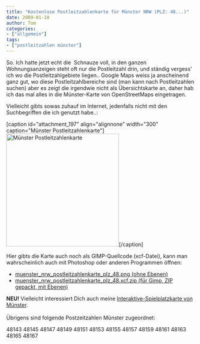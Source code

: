 ```yaml
---
title: "Kostenlose Postleitzahlenkarte für Münster NRW (PLZ: 48...)"
date: 2009-01-10
author: Tom
categories:
- ["allgemein"]
tags:
- ["postleitzahlen münster"]
---
```

So. Ich hatte jetzt echt die  Schnauze voll, in den ganzen Wohnungsanzeigen steht oft nur die Postleitzahl drin, und ständig vergess' ich wo die Postleitzahlgebiete liegen.. Google Maps weiss ja anscheinend ganz gut, wo diese Postleitzahlbereiche sind (man kann nach Postleitzahlen suchen) aber es zeigt die irgendwie nicht als Übersichtskarte an, daher hab ich das mal alles in die Münster-Karte von OpenStreetMaps eingetragen.

Vielleicht gibts sowas zuhauf im Internet, jedenfalls nicht mit den Suchbegriffen die ich genutzt habe..:

[caption id="attachment_197" align="alignnone" width="300" caption="Münster Postleitzahlenkarte"]<a title="Postleitzahlenkarte 48xxx Münster" href="http://www.channel23.de/blog/wp-content/uploads/2009/01/munster_nrw_postleitzahlenkarte_plz_48.png"><img class="size-medium wp-image-197" title="munster_nrw_postleitzahlenkarte_plz_48" src="https://www.channel23.de/blog/wp-content/uploads/2009/01/munster_nrw_postleitzahlenkarte_plz_48-300x300.png" alt="Münster Postleitzahlenkarte" width="300" height="300" /></a>[/caption]

<!--more-->

Hier gibts die Karte auch noch als GIMP-Quellcode (xcf-Datei), kann man wahrscheinlich auch mit Photoshop oder anderen Programmen öffnen:
<ul>
	<li><a href="http://www.channel23.de/blog/wp-content/uploads/2009/01/munster_nrw_postleitzahlenkarte_plz_48.png">muenster_nrw_postleitzahlenkarte_plz_48.png (ohne Ebenen)
</a></li>
	<li><a title="Münster Postleitzahlen Karte für GIMP" href="http://www.channel23.de/blog/wp-content/uploads/2009/01/munster_nrw_postleitzahlenkarte_plz_48xcf.zip">muenster_nrw_postleitzahlenkarte_plz_48.xcf.zip (für Gimp, ZIP gepackt, mit Ebenen)</a></li>
</ul>
<b>NEU!</b> Vielleicht interessiert Dich auch meine <a href="http://www.channel23.de/spielplaetze-in-muenster/">Interaktive-Spielplatzkarte von Münster</a>.
<br /><br />
Übrigens sind folgende Postzeitzahlen Münster zugeordnet:

48143
48145
48147
48149
48151
48153
48155
48157
48159
48161
48163
48165
48167